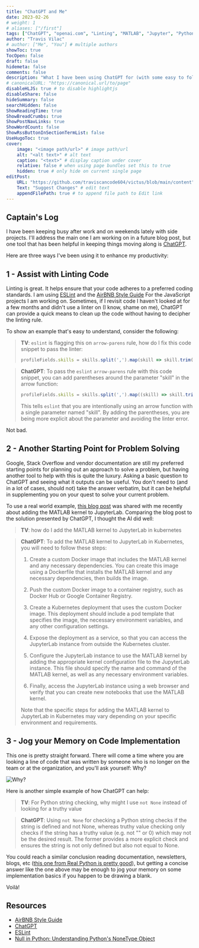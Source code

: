```yaml
---
title: "ChatGPT and Me"
date: 2023-02-26
# weight: 1
# aliases: ["/first"]
tags: ["ChatGPT", "openai.com", "Linting", "MATLAB", "Jupyter", "Python", "JavaScript", "Optimization", "Productivity"]
author: "Travis Vilac"
# author: ["Me", "You"] # multiple authors
showToc: true
TocOpen: false
draft: false
hidemeta: false
comments: false
description: "What I have been using ChatGPT for (with some easy to follow examples)"
# canonicalURL: "https://canonical.url/to/page"
disableHLJS: true # to disable highlightjs
disableShare: false
hideSummary: false
searchHidden: false
ShowReadingTime: true
ShowBreadCrumbs: true
ShowPostNavLinks: true
ShowWordCount: false
ShowRssButtonInSectionTermList: false
UseHugoToc: true
cover:
    image: "<image path/url>" # image path/url
    alt: "<alt text>" # alt text
    caption: "<text>" # display caption under cover
    relative: false # when using page bundles set this to true
    hidden: true # only hide on current single page
editPost:
    URL: "https://github.com/traviscancode604/victus/blob/main/content"
    Text: "Suggest Changes" # edit text
    appendFilePath: true # to append file path to Edit link
---
```


## Captain's Log
I have been keeping busy after work and on weekends lately with side projects. I'll address the main one I am working on in a future blog post, but one tool that has been helpful in keeping things moving along is [ChatGPT](https://chat.openai.com).

Here are three ways I've been using it to enhance my productivity:

## 1 - Assist with Linting Code
Linting is great. It helps ensure that your code adheres to a preferred coding standards. I am using [ESLint](https://eslint.org/) and the [AirBNB Style Guide](https://github.com/airbnb/javascript) For the JavaScript projects I am working on. Sometimes, if I revisit code I haven't looked at for a few months and didn't use a linter on (I know, shame on me), ChatGPT can provide a quick means to clean up the code without having to decipher the linting rule.

To show an example that's easy to understand, consider the following:

> **TV**: `eslint` is flagging this on `arrow-parens` rule, how do I fix this code snippet to pass the linter:
> ```js
> profileFields.skills = skills.split(',').map(skill => skill.trim());
>```

> **ChatGPT**: To pass the `eslint` `arrow-parens` rule with this code snippet, you can add parentheses around the parameter "skill" in the arrow function:
>
>```js
> profileFields.skills = skills.split(',').map((skill) => skill.trim());
>```
> This tells `eslint` that you are intentionally using an arrow function with a single parameter named "skill". By adding the parentheses, you are being more explicit about the parameter and avoiding the linter error.

Not bad.

## 2 - Another Starting Point for Problem Solving
Google, Stack Overflow and vendor documentation are still my preferred starting points for planning out an approach to solve a problem, but having another tool to help with this is quite the luxury. Asking a basic question to ChatGPT and seeing what it outputs can be useful. You don't need to (and in a lot of cases, should not) take the answer verbatim, but it can be helpful in supplementing you on your quest to solve your current problem.

To use a real world example, [this blog post](https://blogs.mathworks.com/matlab/2023/01/30/official-mathworks-matlab-kernel-for-jupyter-released/) was shared with me recently about adding the MATLAB kernel to JupyterLab. Comparing the blog post to the solution presented by ChatGPT, I thought the AI did well:


> **TV**: how do I add the MATLAB kernel to JupyterLab in kubernetes

> **ChatGPT**:
> To add the MATLAB kernel to JupyterLab in Kubernetes, you will need to follow these steps:
>
> 1. Create a custom Docker image that includes the MATLAB kernel and any necessary dependencies. You can create this image using a Dockerfile that installs the MATLAB kernel and any necessary dependencies, then builds the image.
> 
> 2. Push the custom Docker image to a container registry, such as Docker Hub or Google Container Registry.
> 
> 3. Create a Kubernetes deployment that uses the custom Docker image. This deployment should include a pod template that specifies the image, the necessary environment variables, and any other configuration settings.
>
> 4. Expose the deployment as a service, so that you can access the JupyterLab instance from outside the Kubernetes cluster.
> 
> 5. Configure the JupyterLab instance to use the MATLAB kernel by adding the appropriate kernel configuration file to the JupyterLab instance. This file should specify the name and command of the MATLAB kernel, as well as any necessary environment variables.
> 
> 6. Finally, access the JupyterLab instance using a web browser and verify that you can create new notebooks that use the MATLAB kernel.
> 
> Note that the specific steps for adding the MATLAB kernel to JupyterLab in Kubernetes may vary depending on your specific environment and requirements.

## 3 - Jog your Memory on Code Implementation
This one is pretty straight forward. There will come a time where you are looking a line of code that was written by someone who is no longer on the team or at the organization, and you'll ask yourself: Why?

![Why?](../images/230226-001.png)

Here is another simple example of how ChatGPT can help:

> **TV**: For Python string checking, why might I use `not None` instead of looking for a truthy value

> **ChatGPT**: Using `not None` for checking a Python string checks if the string is defined and not None, whereas truthy value checking only checks if the string has a truthy value (e.g. not "" or 0) which may not be the desired result. The former provides a more explicit check and ensures the string is not only defined but also not equal to None.

You could reach a similar conclusion reading documentation, newsletters, blogs, etc ([this one from Real Python is pretty good](https://realpython.com/null-in-python/)), but getting a concise answer like the one above may be enough to jog your memory on some implementation basics if you happen to be drawing a blank.

Voilà!

## Resources
- [AirBNB Style Guide](https://github.com/airbnb/javascript)
- [ChatGPT](https://chat.openai.com)
- [ESLint](https://eslint.org/)
- [Null in Python: Understanding Python's NoneType Object](https://realpython.com/null-in-python/)
